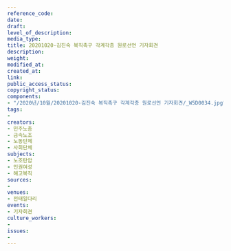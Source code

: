 ```yaml
---
reference_code: 
date: 
draft: 
level_of_description: 
media_type: 
title: 20201020-김진숙 복직촉구 각계각층 원로선언 기자회견
description: 
weight: 
modified_at: 
created_at: 
link: 
public_access_status: 
copyright_status: 
components:
- "/2020년/10월/20201020-김진숙 복직촉구 각계각층 원로선언 기자회견/_W5D0034.jpg"
tags:
- 
creators:
- 민주노총
- 금속노조
- 노동단체
- 사회단체
subjects:
- 노조탄압
- 인권여성
- 해고복직
sources:
- 
venues:
- 전태일다리
events:
- 기자회견
culture_workers:
- 
issues:
- 
---
```

